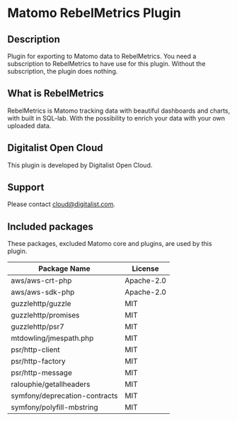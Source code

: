 # Matomo RebelMetrics Plugin

## Description

Plugin for exporting to Matomo data to RebelMetrics. You need a
subscription to RebelMetrics to have use for this plugin. Without the
subscription, the plugin does nothing.

## What is RebelMetrics

RebelMetrics is Matomo tracking data with beautiful dashboards and charts, with built in SQL-lab. With the possibility to enrich your data with your own uploaded data.

## Digitalist Open Cloud

This plugin is developed by Digitalist Open Cloud.

## Support

Please contact <cloud@digitalist.com>.

## Included packages

These packages, excluded Matomo core and plugins, are used by this plugin.

| Package Name                    | License   |
|---------------------------------|-----------|
| aws/aws-crt-php                 | Apache-2.0|
| aws/aws-sdk-php                 | Apache-2.0|
| guzzlehttp/guzzle               | MIT       |
| guzzlehttp/promises             | MIT       |
| guzzlehttp/psr7                 | MIT       |
| mtdowling/jmespath.php          | MIT       |
| psr/http-client                 | MIT       |
| psr/http-factory                | MIT       |
| psr/http-message                | MIT       |
| ralouphie/getallheaders         | MIT       |
| symfony/deprecation-contracts   | MIT       |
| symfony/polyfill-mbstring       | MIT       |

